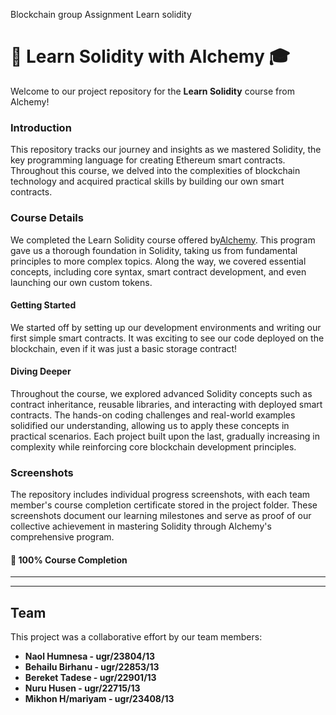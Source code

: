 Blockchain group Assignment Learn solidity

# 🚀 Learn Solidity with Alchemy 🎓

Welcome to our project repository for the **Learn Solidity** course from Alchemy!

### Introduction

This repository tracks our journey and insights as we mastered Solidity, the key programming language for creating Ethereum smart contracts. Throughout this course, we delved into the complexities of blockchain technology and acquired practical skills by building our own smart contracts.

### Course Details

We completed the Learn Solidity course offered by[Alchemy](https://www.alchemy.com/). This program gave us a thorough foundation in Solidity, taking us from fundamental principles to more complex topics. Along the way, we covered essential concepts, including core syntax, smart contract development, and even launching our own custom tokens.

#### Getting Started

We started off by setting up our development environments and writing our first simple smart contracts. It was exciting to see our code deployed on the blockchain, even if it was just a basic storage contract!

#### Diving Deeper

Throughout the course, we explored advanced Solidity concepts such as contract inheritance, reusable libraries, and interacting with deployed smart contracts. The hands-on coding challenges and real-world examples solidified our understanding, allowing us to apply these concepts in practical scenarios. Each project built upon the last, gradually increasing in complexity while reinforcing core blockchain development principles.

### Screenshots

The repository includes individual progress screenshots, with each team member's course completion certificate stored in the project folder. These screenshots document our learning milestones and serve as proof of our collective achievement in mastering Solidity through Alchemy's comprehensive program.

#### 🎉 100% Course Completion

---

---

## Team

This project was a collaborative effort by our team members:

- **Naol Humnesa - ugr/23804/13**
- **Behailu Birhanu - ugr/22853/13**
- **Bereket Tadese - ugr/22901/13**
- **Nuru Husen - ugr/22715/13**
- **Mikhon H/mariyam - ugr/23408/13**
